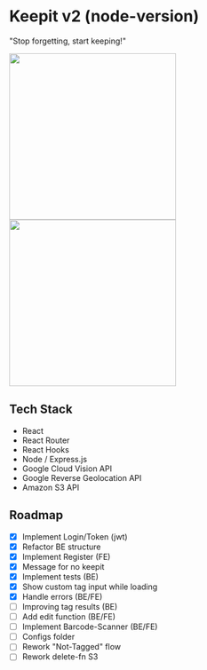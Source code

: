 # Keepit v2 (node-version)
"Stop forgetting, start keeping!"

<img src="https://github.com/mariothomsen/keepit/blob/master/readmev2.gif?raw=true" width="300px"><img src="https://github.com/mariothomsen/keepit/blob/master/readmev2.gif?raw=true" width="300px">




## Tech Stack
- React
- React Router
- React Hooks
- Node / Express.js
- Google Cloud Vision API
- Google Reverse Geolocation API
- Amazon S3 API



## Roadmap
- [x] Implement Login/Token (jwt)
- [x] Refactor BE structure
- [x] Implement Register (FE)
- [x] Message for no keepit
- [x] Implement tests (BE)
- [x] Show custom tag input while loading
- [x] Handle errors (BE/FE)
- [ ] Improving tag results (BE)
- [ ] Add edit function (BE/FE)
- [ ] Implement Barcode-Scanner (BE/FE)
- [ ] Configs folder
- [ ] Rework "Not-Tagged" flow
- [ ] Rework delete-fn S3
